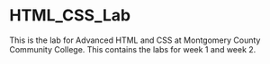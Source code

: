 # HTML_CSS_Lab
This is the lab for Advanced HTML and CSS at Montgomery County Community College. 
This contains the labs for week 1 and week 2.
